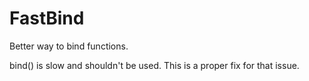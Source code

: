 # FastBind
Better way to bind functions.

bind() is slow and shouldn't be used. This is a proper fix for that issue.
